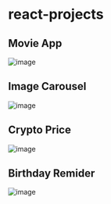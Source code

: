 ﻿# react-projects

## Movie App

![image](https://user-images.githubusercontent.com/69002877/152588924-baa0beb5-111c-433f-afc8-b083561b6051.png)

## Image Carousel

![image](https://user-images.githubusercontent.com/69002877/152621411-377988b8-3e01-4251-8883-aab03b1546cd.png)

## Crypto Price

![image](https://user-images.githubusercontent.com/69002877/152651556-09d997b5-bffd-4f73-a2b7-6d4e4474b9c4.png)

## Birthday Remider

![image](https://user-images.githubusercontent.com/69002877/152992636-6ee56163-73b6-4ad2-a639-157344f8063f.png)
